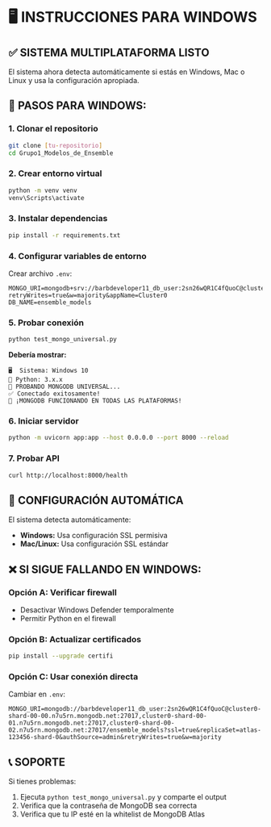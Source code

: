 # 🖥️ INSTRUCCIONES PARA WINDOWS

## ✅ **SISTEMA MULTIPLATAFORMA LISTO**

El sistema ahora detecta automáticamente si estás en Windows, Mac o Linux y usa la configuración apropiada.

## 🚀 **PASOS PARA WINDOWS:**

### **1. Clonar el repositorio**
```bash
git clone [tu-repositorio]
cd Grupo1_Modelos_de_Ensemble
```

### **2. Crear entorno virtual**
```bash
python -m venv venv
venv\Scripts\activate
```

### **3. Instalar dependencias**
```bash
pip install -r requirements.txt
```

### **4. Configurar variables de entorno**
Crear archivo `.env`:
```env
MONGO_URI=mongodb+srv://barbdeveloper11_db_user:2sn26wQR1C4fQuoC@cluster0.n7u5rn.mongodb.net/?retryWrites=true&w=majority&appName=Cluster0
DB_NAME=ensemble_models
```

### **5. Probar conexión**
```bash
python test_mongo_universal.py
```

**Debería mostrar:**
```
🖥️  Sistema: Windows 10
🐍 Python: 3.x.x
🔌 PROBANDO MONGODB UNIVERSAL...
✅ Conectado exitosamente!
🎉 ¡MONGODB FUNCIONANDO EN TODAS LAS PLATAFORMAS!
```

### **6. Iniciar servidor**
```bash
python -m uvicorn app:app --host 0.0.0.0 --port 8000 --reload
```

### **7. Probar API**
```bash
curl http://localhost:8000/health
```

## 🔧 **CONFIGURACIÓN AUTOMÁTICA**

El sistema detecta automáticamente:
- **Windows:** Usa configuración SSL permisiva
- **Mac/Linux:** Usa configuración SSL estándar

## ❌ **SI SIGUE FALLANDO EN WINDOWS:**

### **Opción A: Verificar firewall**
- Desactivar Windows Defender temporalmente
- Permitir Python en el firewall

### **Opción B: Actualizar certificados**
```bash
pip install --upgrade certifi
```

### **Opción C: Usar conexión directa**
Cambiar en `.env`:
```env
MONGO_URI=mongodb://barbdeveloper11_db_user:2sn26wQR1C4fQuoC@cluster0-shard-00-00.n7u5rn.mongodb.net:27017,cluster0-shard-00-01.n7u5rn.mongodb.net:27017,cluster0-shard-00-02.n7u5rn.mongodb.net:27017/ensemble_models?ssl=true&replicaSet=atlas-123456-shard-0&authSource=admin&retryWrites=true&w=majority
```

## 📞 **SOPORTE**

Si tienes problemas:
1. Ejecuta `python test_mongo_universal.py` y comparte el output
2. Verifica que la contraseña de MongoDB sea correcta
3. Verifica que tu IP esté en la whitelist de MongoDB Atlas
